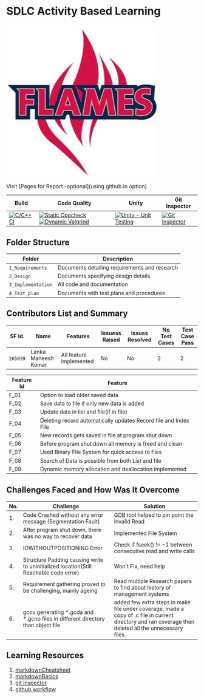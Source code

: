 # SDLC Activity Based Learning
![Flames](                  https://github.com/man36725/Mini_Project/blob/main/1_Requirements/flames.jpeg            )

Visit [Pages for Report -optional](using github.io option)

Build | Code Quality | Unity | Git Inspector
|---------|------------|-----------|----------------
[![C/C++ CI](https://github.com/man36725/Mini_Project/actions/workflows/c-cpp.yml/badge.svg)](https://github.com/man36725/Mini_Project/actions/workflows/c-cpp.yml) | [![Static Cppcheck](https://github.com/man36725/Mini_Project/actions/workflows/cppcheck.yml/badge.svg)](https://github.com/man36725/Mini_Project/actions/workflows/cppcheck.yml) [![Dynamic Valgrind](https://github.com/man36725/Mini_Project/actions/workflows/CodeQuality_Dynamic.yml/badge.svg)](https://github.com/man36725/Mini_Project/actions/workflows/CodeQuality_Dynamic.yml)| [![Unity - Unit Testing](https://github.com/man36725/Mini_Project/actions/workflows/unity.yml/badge.svg)](https://github.com/man36725/Mini_Project/actions/workflows/unity.yml)| [![Git Inspector](https://github.com/man36725/Mini_Project/actions/workflows/gitinspector.yml/badge.svg)](https://github.com/man36725/Mini_Project/actions/workflows/gitinspector.yml)|[![coverage](https://github.com/man36725/Mini_Project/actions/workflows/gcov.yml/badge.svg)](https://github.com/man36725/Mini_Project/actions/workflows/gcov.yml)


## Folder Structure
Folder             | Description
-------------------| -----------------------------------------
`1_Requirements`   | Documents detailing requirements and research
`2_Design`         | Documents specifying design details
`3_Implementation` | All code and documentation
`4_Test_plan`      | Documents with test plans and procedures

## Contributors List and Summary

SF Id. |  Name   |    Features    | Issuess Raised |Issues Resolved|No Test Cases|Test Case Pass
-------|---------|----------------|----------------|---------------|-------------|--------------
`265039` | Lanka Maneesh Kumar  | All feature implemented   | No     | No   | 2   | 2     
   

| Feature Id | Feature |
| -----------|---------|
|F_01| Option to load older saved data |
|F_02| Save data to file if only new data is added |
|F_03| Update data in list and file(if in file) |
|F_04| Deleting record automatically updates Record file and Index File |
|F_05| New records gets saved in file at program shut down |
|F_06| Before program shut down all memory is freed and clean |
|F_07| Used Binary File System for quick access to files |
|F_08| Search of Data is possible from both List and file |
|F_09| Dynamic memory allocation and deallocation implemented |

## Challenges Faced and How Was It Overcome
| No. | Challenge | Solution
|-----|-----------|--------
|1. | Code Crashed without any error message (Segmentation Fault) | GDB tool helped to pin point the Invalid Read 
|2. | After program shut down, there was no way to recover data | Implemented File System |
|3. | IOWITHOUTPOSITIONING Error | Check if fseek() != -1 between consecutive read and write calls
|4. | Structure Padding causing write to uninitialized location(Still Reachable code error) | Won't Fix, need help
|5. | Requirement gathering proved to be challenging, mainly ageing | Read multiple Research papers to find about history of management systems 
|6. | gcov generating *.gcda and *.gcno files in different directory than object file | added few extra steps in make file under coverage, made a copy of .c file in current directory and ran coverage then deleted all the unnecessary files.

## Learning Resources
1. [markdownCheatsheet](https://github.com/adam-p/markdown-here/wiki/Markdown-Cheatsheet)
2. [markdownBasics](https://guides.github.com/features/mastering-markdown/)
3. [git inspector](https://github.com/ejwa/gitinspector.git)
4. [github workflow](https://docs.github.com/en/actions/learn-github-action)

